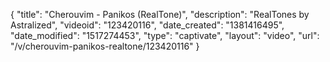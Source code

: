 {
    "title": "Cherouvim - Panikos (RealTone)",
    "description": "RealTones by Astralized",
    "videoid": "123420116",
    "date_created": "1381416495",
    "date_modified": "1517274453",
    "type": "captivate",
    "layout": "video",
    "url": "\/v\/cherouvim-panikos-realtone\/123420116"
}